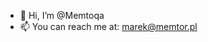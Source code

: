 - 👋 Hi, I’m @Memtoqa
- 📫 You can reach me at: marek@memtor.pl

<!---
Memtoqa/Memtoqa is a ✨ special ✨ repository because its `README.md` (this file) appears on your GitHub profile.
You can click the Preview link to take a look at your changes.
--->
